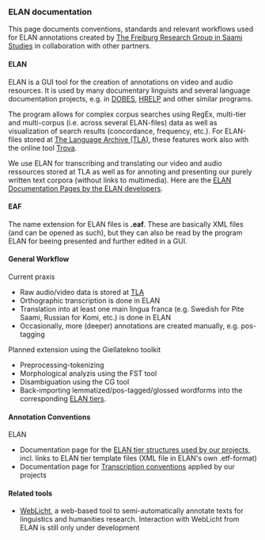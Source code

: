 ### ELAN documentation

This page documents conventions, standards and relevant workflows used for ELAN annotations created by [The Freiburg Research Group in Saami Studies](http://www.skandinavistik.uni-freiburg.de/institut/forschung/forschungsprojekte/saami) in collaboration with other partners.

#### ELAN

ELAN is a GUI tool for the creation of annotations on video and audio resources. It is used by many documentary linguists and several language documentation projects, e.g. in [DOBES](http://dobes.mpi.nl), [HRELP](http://www.hrelp.org) and other similar programs.

The program allows for complex corpus searches using RegEx, multi-tier and multi-corpus (i.e. across several ELAN-files) data as well as visualization of search results (concordance, frequency, etc.). For ELAN-files stored at [The Language Archive (TLA)](TLA.md), these features work also with the online tool [Trova](http://tla.mpi.nl/tools/tla-tools/trova/).

We use ELAN for transcribing and translating our video and audio ressources stored at TLA as well as for annoting and presenting our purely written text corpora (without links to multimedia). Here are the [ELAN Documentation Pages by the ELAN developers](http://tla.mpi.nl/tools/tla-tools/elan).

#### EAF

The name extension for ELAN files is __.eaf__. These are basically XML files (and can be opened as such), but they can also be read by the program ELAN for beeing presented and further edited in a GUI.

#### General Workflow

Current praxis

- Raw audio/video data is stored at [TLA](TLA.md)
- Orthographic transcription is done in ELAN
- Translation into at least one main lingua franca (e.g. Swedish for Pite Saami, Russian for Komi, etc.) is done in ELAN
- Occasionally, more (deeper) annotations are created manually, e.g. pos-tagging

Planned extension using the Giellatekno toolkit 

- Preprocessing-tokenizing
- Morphological analyzis using the FST tool
- Disambiguation using the CG tool
- Back-importing lemmatized/pos-tagged/glossed wordforms into the corresponding [ELAN tiers](ELANtiers.md). 

#### Annotation Conventions

ELAN

- Documentation page for the [ELAN tier structures used by our projects](ELANtiers.md), incl. links to ELAN tier template files (XML file in ELAN's own .etf-format)
- Documentation page for [Transcription conventions](Transcription.md) applied by our projects

#### Related tools

- [WebLicht](http://de.clarin.eu/de/sprachressourcen/weblicht/), a web-based tool to semi-automatically annotate texts for linguistics and humanities research. Interaction with WebLicht from ELAN is still only under development
